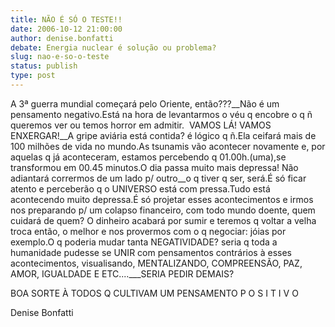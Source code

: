 ```yaml
---
title: NÃO É SÓ O TESTE!!
date: 2006-10-12 21:00:00
author: denise.bonfatti
debate: Energia nuclear é solução ou problema?
slug: nao-e-so-o-teste
status: publish 
type: post
---
```


A 3ª guerra mundial começará pelo Oriente, então???\_\_Não é um pensamento negativo.Está na hora de levantarmos o véu q encobre o q ñ queremos ver ou temos horror em admitir.  VAMOS LÁ! VAMOS ENXERGAR!\_\_A gripe aviária está contida? é lógico q ñ.Ela ceifará mais de 100 milhões de vida no mundo.As tsunamis vão acontecer novamente e, por aquelas q já aconteceram, estamos percebendo q 01.00h.(uma),se transformou em 00.45 minutos.O dia passa muito mais depressa! Não adiantará corrermos de um lado p/ outro\_\_o q tiver q ser, será.É só ficar atento e perceberão q o UNIVERSO está com pressa.Tudo está acontecendo muito depressa.É só projetar esses acontecimentos e irmos nos preparando p/ um colapso financeiro, com todo mundo doente, quem cuidará de quem? O dinheiro acabará por sumir e teremos q voltar a velha troca então, o melhor e nos provermos com o q negociar: jóias por exemplo.O q poderia mudar tanta NEGATIVIDADE? seria q toda a humanidade pudesse se UNIR com pensamentos contrários à esses acontecimentos, visualisando, MENTALIZANDO, COMPREENSÃO, PAZ, AMOR, IGUALDADE E ETC....\_\_\_SERIA PEDIR DEMAIS?


BOA SORTE À TODOS Q CULTIVAM UM PENSAMENTO P O S I T I V O


Denise Bonfatti


